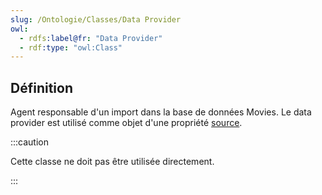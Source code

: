 ```yaml
---
slug: /Ontologie/Classes/Data Provider
owl:
  - rdfs:label@fr: "Data Provider"
  - rdf:type: "owl:Class"
---
```


<OntologyTable frontMatter={frontMatter}/>

## Définition

Agent responsable d'un import dans la base de données Movies. Le data provider est utilisé comme objet d'une propriété [source](/movies-doc/Ontologie/Propriétés/source).

:::caution

Cette classe ne doit pas être utilisée directement.

:::